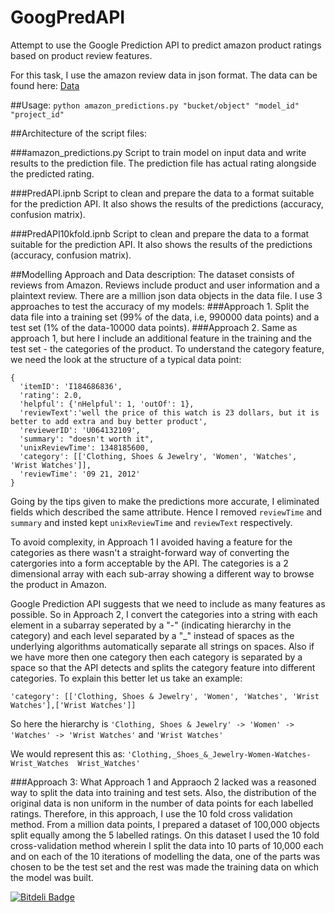 # GoogPredAPI

Attempt to use the Google Prediction API to predict amazon product ratings based on product review features.

For this task, I use the amazon review data in json format. The data can be found here:
<a href = "https://www.dropbox.com/sh/wyhhbdv5njc8eqt/AACyGWN9t6KiFnx9o00G5ccoa?dl=0">Data</a>

##Usage:
`python amazon_predictions.py "bucket/object" "model_id" "project_id"`

##Architecture of the script files:

###amazon_predictions.py
Script to train model on input data and write results to the prediction file. The prediction file has actual
rating alongside the predicted rating.

###PredAPI.ipnb
Script to clean and prepare the data to a format suitable for the prediction API. It also shows the results
of the predictions (accuracy, confusion matrix).
 
###PredAPI10kfold.ipnb
Script to clean and prepare the data to a format suitable for the prediction API. It also shows the results
of the predictions (accuracy, confusion matrix). 

##Modelling Approach and Data description:
The dataset consists of reviews from Amazon. Reviews include product and user information and a 
plaintext review. There are a million json data objects in the data file. I use 3 approaches to test the 
accuracy of my models:
###Approach 1. 
Split the data file into a training set (99% of the data, i.e, 990000 data points) and a test
set (1% of the data-10000 data points).
###Approach 2. 
Same as approach 1, but here I include an additional feature in the training and the test set - 
the categories of the product. To understand the category feature, we need the look at the structure of a
typical data point:

```
{
  'itemID': 'I184686836',
  'rating': 2.0,
  'helpful': {'nHelpful': 1, 'outOf': 1},
  'reviewText':'well the price of this watch is 23 dollars, but it is better to add extra and buy better product',
  'reviewerID': 'U064132109',
  'summary': "doesn't worth it",
  'unixReviewTime': 1348185600,
  'category': [['Clothing, Shoes & Jewelry', 'Women', 'Watches', 'Wrist Watches']],
  'reviewTime': '09 21, 2012'
}
```
Going by the tips given to make the predictions more accurate, I eliminated fields which described the same
attribute. Hence I removed `reviewTime` and  `summary` and insted kept `unixReviewTime` and `reviewText`
respectively.

To avoid complexity, in Approach 1 I avoided having a feature for the categories as there wasn't a straight-forward 
way of converting the catergories into a form acceptable by the API. The categories is a 2 dimensional array with 
each sub-array showing a different way to browse the product in Amazon. 

Google Prediction API suggests that we need to include as many features as possible. So in Approach 2, I convert 
the categories into a string with each element in a subarray seperated by a "-" (indicating hierarchy in the 
category) and each level separated by a "_" instead of spaces as the underlying algorithms automatically separate
all strings on spaces. Also if we have more then one category then each category is separated by a space so that 
the API detects and splits the category feature into different categories. To explain this better let us take an 
example:

`'category': [['Clothing, Shoes & Jewelry', 'Women', 'Watches', 'Wrist Watches'],['Wrist Watches']]`

So here the hierarchy is `'Clothing, Shoes & Jewelry' -> 'Women' -> 'Watches' -> 'Wrist Watches'` and `'Wrist Watches'`

We would represent this as: `'Clothing,_Shoes_&_Jewelry-Women-Watches-Wrist_Watches  Wrist_Watches'`

###Approach 3: 
What Approach 1 and Appraoch 2 lacked was a reasoned way to split the data into training and test sets.
Also, the distribution of the original data is non uniform in the number of data points for each labelled 
ratings. Therefore, in this approach, I use the 10 fold cross validation method. From a million data points,
I prepared a dataset of 100,000 objects split equally among the 5 labelled ratings. On this dataset I used the 
10 fold cross-validation method wherein I split the data into 10 parts of 10,000 each and on each of the 10 
iterations of modelling the data, one of the parts was chosen to be the test set and the rest was made the 
training data on which the model was built.



[![Bitdeli Badge](https://d2weczhvl823v0.cloudfront.net/RajShah94/googlepredictionapi/trend.png)](https://bitdeli.com/free "Bitdeli Badge")

